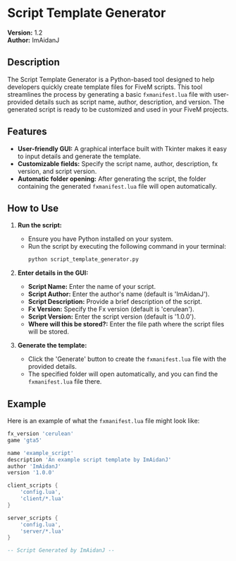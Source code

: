 # Script Template Generator

**Version:** 1.2  
**Author:** ImAidanJ

## Description

The Script Template Generator is a Python-based tool designed to help developers quickly create template files for FiveM scripts. This tool streamlines the process by generating a basic `fxmanifest.lua` file with user-provided details such as script name, author, description, and version. The generated script is ready to be customized and used in your FiveM projects.

## Features

- **User-friendly GUI:** A graphical interface built with Tkinter makes it easy to input details and generate the template.
- **Customizable fields:** Specify the script name, author, description, fx version, and script version.
- **Automatic folder opening:** After generating the script, the folder containing the generated `fxmanifest.lua` file will open automatically.

## How to Use

1. **Run the script:**
   - Ensure you have Python installed on your system.
   - Run the script by executing the following command in your terminal:
     ```bash
     python script_template_generator.py
     ```

2. **Enter details in the GUI:**
   - **Script Name:** Enter the name of your script.
   - **Script Author:** Enter the author's name (default is 'ImAidanJ').
   - **Script Description:** Provide a brief description of the script.
   - **Fx Version:** Specify the Fx version (default is 'cerulean').
   - **Script Version:** Enter the script version (default is '1.0.0').
   - **Where will this be stored?:** Enter the file path where the script files will be stored.

3. **Generate the template:**
   - Click the 'Generate' button to create the `fxmanifest.lua` file with the provided details.
   - The specified folder will open automatically, and you can find the `fxmanifest.lua` file there.

## Example

Here is an example of what the `fxmanifest.lua` file might look like:

```lua
fx_version 'cerulean'
game 'gta5'

name 'example_script'
description 'An example script template by ImAidanJ'
author 'ImAidanJ'
version '1.0.0'

client_scripts {
    'config.lua',
    'client/*.lua'
}

server_scripts {
    'config.lua',
    'server/*.lua'
}

-- Script Generated by ImAidanJ --